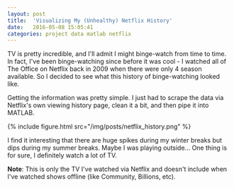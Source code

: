 ```yaml
---
layout: post
title:  'Visualizing My (Unhealthy) Netflix History'
date:   2016-05-08 15:05:41
categories: project data matlab netflix
---
```


TV is pretty incredible, and I'll admit I might binge-watch from time to time. In fact, I've been binge-watching since before it was cool - I watched all of The Office on Netflix back in 2009 when there were only 4 season available. So I decided to see what this history of binge-watching looked like.

Getting the information was pretty simple. I just had to scrape the data via Netflix's own viewing history page, clean it a bit, and then pipe it into MATLAB.

{% include figure.html src="/img/posts/netflix_history.png" %}

I find it interesting that there are huge spikes during my winter breaks but dips during my summer breaks. Maybe I was playing outside... One thing is for sure, I definitely watch a lot of TV.

**Note**: This is only the TV I've watched via Netflix and doesn't include when I've watched shows offline (like Community, Billions, etc). 
